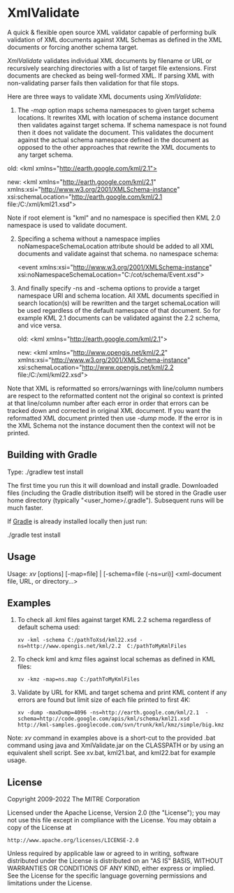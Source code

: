 XmlValidate
===========

A quick & flexible open source XML validator capable of performing bulk validation of XML documents against XML Schemas as defined in the XML documents or forcing another schema target.

*XmlValidate* validates individual XML documents by filename or URL
or recursively searching directories with a list of target file
extensions. First documents are checked as being well-formed XML.
If parsing XML with non-validating parser fails then validation for that
file stops.

Here are three ways to validate XML documents using *XmlValidate*:

1. The *-map* option maps schema namespaces to given target schema locations.
It rewrites XML with location of schema instance document then validates against
target schema. If schema namespace is not found then it does not validate
the document. This validates the document against the actual schema namespace
defined in the document as opposed to the other approaches that rewrite
the XML documents to any target schema.

  old: &lt;kml xmlns="http://earth.google.com/kml/2.1">

  new: &lt;kml xmlns="http://earth.google.com/kml/2.1"
		xmlns:xsi="http://www.w3.org/2001/XMLSchema-instance"
		xsi:schemaLocation="http://earth.google.com/kml/2.1 file:/C:/xml/kml21.xsd"&gt;
 
 Note if root element is "kml" and no namespace is specified then KML 2.0 namespace is used to validate document.
 
2. Specifing a schema without a namespace implies noNamespaceSchemaLocation attribute should be added to all XML documents and validate against that schema.
  no namespace schema:

     &lt;event xmlns:xsi="http://www.w3.org/2001/XMLSchema-instance"
      xsi:noNamespaceSchemaLocation="C:/cot/schema/Event.xsd"&gt;
 
3. And finally specify -ns and -schema options to provide a target namespace URI and schema location.  All XML documents specified in search location(s) will be rewritten and the target schemaLocation will be used regardless of the default namespace of that document.  So for example KML 2.1 documents can be validated against the 2.2 schema, and vice versa.

     old: &lt;kml xmlns="http://earth.google.com/kml/2.1"&gt;

     new: &lt;kml xmlns="http://www.opengis.net/kml/2.2"
		xmlns:xsi="http://www.w3.org/2001/XMLSchema-instance"
		xsi:schemaLocation="http://www.opengis.net/kml/2.2 file:/C:/xml/kml22.xsd"&gt;

Note that XML is reformatted so errors/warnings with line/column numbers are respect to
the reformatted content not the original so context is printed at that line/column number
after each error in order that errors can be tracked down and corrected in original
XML document. If you want the reformatted XML document printed then use *-dump* mode.
If the error is in the XML Schema not the instance document then the context will not be printed.

Building with Gradle
--------------------

Type: ./gradlew test install

The first time you run this it will download and install gradle. Downloaded files (including the Gradle
distribution itself) will be stored in the Gradle user home directory (typically "<user_home>/.gradle").
Subsequent runs will be much faster.

If [Gradle](http://www.gradle.org) is already installed locally then just run:

./gradle test install

Usage
-----

Usage: *xv* [options] [-map=file] | [-schema=file (-ns=uri)] &lt;xml-document file, URL, or directory...&gt;

Examples 
--------

1. To check all .kml files against target KML 2.2 schema regardless of default schema used:

     `xv -kml -schema C:/pathToXsd/kml22.xsd -ns=http://www.opengis.net/kml/2.2  C:/pathToMyKmlFiles`
 
2. To check kml and kmz files against local schemas as defined in KML files: 

     `xv -kmz -map=ns.map C:/pathToMyKmlFiles`

3. Validate by URL for KML and target schema and print KML content
   if any errors are found but limit size of each file printed to first 4K: 
   
     `xv -dump -maxDump=4096 -ns=http://earth.google.com/kml/2.1  -schema=http://code.google.com/apis/kml/schema/kml21.xsd  http://kml-samples.googlecode.com/svn/trunk/kml/kmz/simple/big.kmz`
 
Note: *xv* command in examples above is a short-cut to the provided .bat command using java and XmlValidate.jar on the CLASSPATH or by using an equivalent shell script.
See xv.bat, kml21.bat, and kml22.bat for example usage.

License
-------

Copyright 2009-2022 The MITRE Corporation

Licensed under the Apache License, Version 2.0 (the "License");
you may not use this file except in compliance with the License.
You may obtain a copy of the License at

    http://www.apache.org/licenses/LICENSE-2.0

Unless required by applicable law or agreed to in writing, software
distributed under the License is distributed on an "AS IS" BASIS,
WITHOUT WARRANTIES OR CONDITIONS OF ANY KIND, either express or implied.
See the License for the specific language governing permissions and
limitations under the License.
